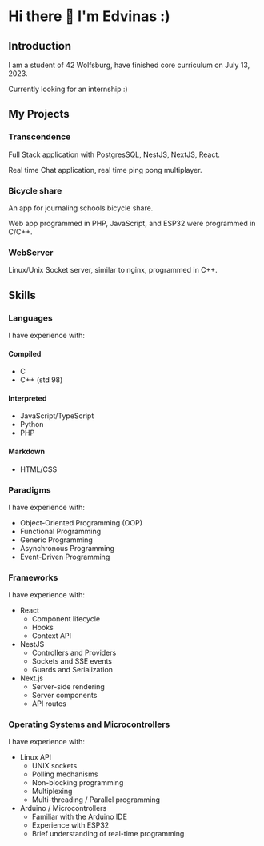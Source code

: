 # Hi there 👋 I'm Edvinas :)

## Introduction

I am a student of 42 Wolfsburg, have finished core curriculum on July 13, 2023.

Currently looking for an internship :)

## My Projects

### Transcendence

Full Stack application with PostgresSQL, NestJS, NextJS, React. 

Real time Chat application, real time ping pong multiplayer.

### Bicycle share

An app for journaling schools bicycle share.

Web app programmed in PHP, JavaScript, and ESP32 were programmed in C/C++.

### WebServer

Linux/Unix Socket server, similar to nginx, programmed in C++.

## Skills

### Languages

I have experience with:

#### Compiled

- C
- C++ (std 98)

#### Interpreted

- JavaScript/TypeScript
- Python
- PHP

#### Markdown

- HTML/CSS

### Paradigms

I have experience with:

- Object-Oriented Programming (OOP)
- Functional Programming
- Generic Programming
- Asynchronous Programming
- Event-Driven Programming

### Frameworks

I have experience with:

- React
  - Component lifecycle
  - Hooks
  - Context API
- NestJS
  - Controllers and Providers
  - Sockets and SSE events
  - Guards and Serialization
- Next.js
  - Server-side rendering
  - Server components
  - API routes

### Operating Systems and Microcontrollers

I have experience with:

- Linux API
  - UNIX sockets
  - Polling mechanisms
  - Non-blocking programming
  - Multiplexing
  - Multi-threading / Parallel programming
- Arduino / Microcontrollers
  - Familiar with the Arduino IDE
  - Experience with ESP32
  - Brief understanding of real-time programming
